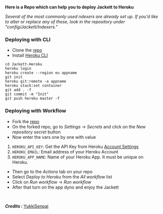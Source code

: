 <b>Here is a Repo which can help you to deploy Jackett to Heroku</b>

<i>Several of the most commonly used ndexers are already set up. If you'd like to alter or replace any of these, look in the repository under "config/Jackett/Indexers."</i>

### Deploying with CLI
- Clone the [repo](https://github.com/missemily2022/Jackett_Heroku)
- Install [Heroku CLI](https://devcenter.heroku.com/articles/heroku-cli)

```
cd Jackett-Heroku
heroku login 
heroku create --region eu appname
git init
heroku git:remote -a appname
heroku stack:set container
git add . -f
git commit -m "Init"
git push heroku master -f
```

### Deploying with Workflow
- Fork the [repo](https://github.com/missemily2022/Jackett_Heroku)
- On the forked repo, go to *Settings* -> *Secrets* and click on the *New repository secret* button
- Now enter the vars one by one with value
1. `HEROKU_API_KEY`: Get the API Key from Heroku [Account Settings](https://dashboard.heroku.com/account)
2. `HEROKU_EMAIL`: Email address of your Heroku Account
3. `HEROKU_APP_NAME`: Name of your Heroku App. It must be unique on Heroku.
- Then go to the *Actions* tab on your repo
- Select *Deploy to Heroku* from the *All workflow* list
- Click on *Run workflow* -> *Run workflow*
- After that turn on the app dyno and enjoy the Jackett

<br>

<b><i>Credits : </i></b>[YukkiSenpai](https://t.me/YukkiSenpai)